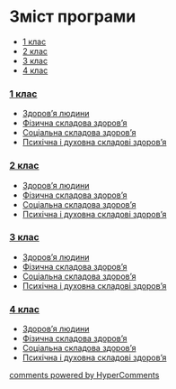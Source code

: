 <div id="hypercomments_widget" class="js-hypercomments-widget invisible"></div>

# Зміст програми

<ul class="nav nav-tabs">
<li class="active"><a data-toggle="tab" href="#home">1 клас</a></li>
<li><a data-toggle="tab" href="#menu1">2 клас</a></li>
<li><a data-toggle="tab" href="#menu2">3 клас</a></li>
<li><a data-toggle="tab" href="#menu3">4 клас</a></li>
</ul>

<div class="tab-content">
<div id="home" class="tab-pane fade in active">
<h3><a href="http://mon-health.ed-era.com/1/1_klas.html">1 клас</a></h3>
<ul type="disc">
<li><a href="http://mon-health.ed-era.com/1/zdorovya.html">Здоров’я людини</a></li>
<li><a href="http://mon-health.ed-era.com/1/fiz_skladova.html">Фізична складова здоров’я</a></li>
<li><a href="http://mon-health.ed-era.com/1/soc_skladova.html">Соціальна складова здоров’я</a></li>
<li><a href="http://mon-health.ed-era.com/1/psyh_skladova.html">Психічна і духовна складові здоров’я</a></li>
</ul>
</div>
<div id="menu1" class="tab-pane fade">
<h3><a href="http://mon-health.ed-era.com/2/2_klas.html">2 клас</a></h3>
<ul type="disc">
<li><a href="http://mon-health.ed-era.com/2/zdorovya.html">Здоров’я людини</a></li>
<li><a href="http://mon-health.ed-era.com/2/fiz_skladova.html">Фізична складова здоров’я</a></li>
<li><a href="http://mon-health.ed-era.com/2/soc_skladova.html">Соціальна складова здоров’я</a></li>
<li><a href="http://mon-health.ed-era.com/2/psyh_skladova.html">Психічна і духовна складові здоров’я</a></li>
</ul>
</div>
<div id="menu2" class="tab-pane fade">
<h3><a href="http://mon-health.ed-era.com/3/3_klas.html">3 клас</a></h3>
<ul type="disc">
<li><a href="http://mon-health.ed-era.com/3/zdorovya.html">Здоров’я людини</a></li>
<li><a href="http://mon-health.ed-era.com/3/fiz_skladova.html">Фізична складова здоров’я</a></li>
<li><a href="http://mon-health.ed-era.com/3/soc_skladova.html">Соціальна складова здоров’я</a></li>
<li><a href="http://mon-health.ed-era.com/3/psyh_skladova.html">Психічна і духовна складові здоров’я</a></li>
</ul>
</div>
<div id="menu3" class="tab-pane fade">
<h3><a href="http://mon-health.ed-era.com/4/4_klas.html">4 клас</a></h3>
<ul type="disc">
<li><a href="http://mon-health.ed-era.com/4/zdorovya.html">Здоров’я людини</a></li>
<li><a href="http://mon-health.ed-era.com/4/fiz_skladova.html">Фізична складова здоров’я</a></li>
<li><a href="http://mon-health.ed-era.com/4/soc_skladova.html">Соціальна складова здоров’я</a></li>
<li><a href="http://mon-health.ed-era.com/4/psyh_skladova.html">Психічна і духовна складові здоров’я</a></li>
</ul>
</div>
</div>

<div class="js-hypercomments-container">
<a href="http://hypercomments.com" class="hc-link" title="comments widget">comments powered by HyperComments</a>
</div>